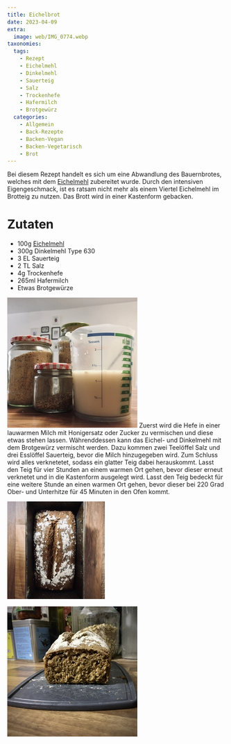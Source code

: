 ```yaml
---
title: Eichelbrot
date: 2023-04-09
extra:
  image: web/IMG_0774.webp
taxonomies:
  tags:
    - Rezept
    - Eichelmehl
    - Dinkelmehl
    - Sauerteig
    - Salz
    - Trockenhefe
    - Hafermilch
    - Brotgewürz
  categories:
    - Allgemein
    - Back-Rezepte
    - Backen-Vegan
    - Backen-Vegetarisch
    - Brot
---
```


Bei diesem Rezept handelt es sich um eine Abwandlung des Bauernbrotes, welches mit dem [Eichelmehl](/articles/eichelmehl-2023-04-02/) zubereitet wurde. 
Durch den intensiven Eigengeschmack, ist es ratsam nicht mehr als einem Viertel Eichelmehl im Brotteig zu nutzen.
Das Brott wird in einer Kastenform gebacken.

<!-- more -->

# Zutaten
* 100g [Eichelmehl](/articles/eichelmehl-2023-04-02/)
* 300g Dinkelmehl Type 630
* 3 EL Sauerteig
* 2 TL Salz
* 4g Trockenhefe
* 265ml Hafermilch
* Etwas Brotgewürze

[![Milch mit Hefe in einem Messbecher, daneben ein Glas mit Brotgewürzen und zwei Gläsern gefüllt mit Eichelmehl](web/IMG_0736-thumb.webp)](web/IMG_0736.webp)
Zuerst wird die Hefe in einer lauwarmen Milch mit Honigersatz oder Zucker zu vermischen und diese etwas stehen lassen. Währenddessen kann das Eichel- und Dinkelmehl mit dem Brotgewürz vermischt werden. Dazu kommen zwei Teelöffel Salz und drei Esslöffel Sauerteig, bevor die Milch hinzugegeben wird.
Zum Schluss wird alles verknetetet, sodass ein glatter Teig dabei herauskommt. Lasst den Teig für vier Stunden an einem warmen Ort gehen, bevor dieser erneut verknetet und in die Kastenform ausgelegt wird. 
Lasst den Teig bedeckt für eine weitere Stunde an einen warmen Ort gehen, bevor dieser bei 220 Grad Ober- und Unterhitze für 45 Minuten in den Ofen kommt.

[![Eine Kastenform mit einem bemehlten Brot von oben fotografiert](web/IMG_0771-thumb.webp)](web/IMG_0771.webp)

[![Ein Brotlaib von vorne fotografiert, bei dem die Kante fehlt.](web/IMG_0775-thumb.webp)](web/IMG_0775.webp)
  
